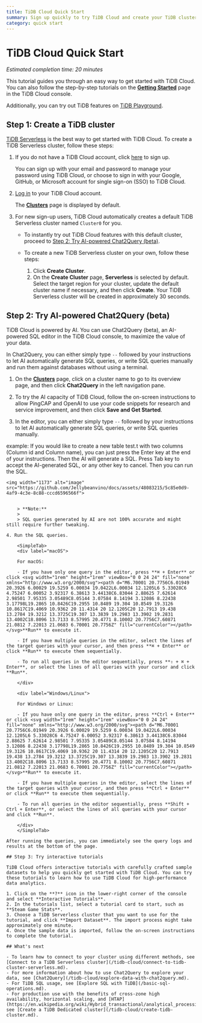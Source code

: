 ```yaml
---
title: TiDB Cloud Quick Start
summary: Sign up quickly to try TiDB Cloud and create your TiDB cluster.
category: quick start
---
```


# TiDB Cloud Quick Start

*Estimated completion time: 20 minutes*

This tutorial guides you through an easy way to get started with TiDB Cloud. You can also follow the step-by-step tutorials on the [**Getting Started**](https://tidbcloud.com/console/getting-started) page in the TiDB Cloud console.

Additionally, you can try out TiDB features on [TiDB Playground](https://play.tidbcloud.com/?utm_source=docs&utm_medium=tidb_cloud_quick_start).

## Step 1: Create a TiDB cluster

[TiDB Serverless](/tidb-cloud/select-cluster-tier.md#tidb-serverless) is the best way to get started with TiDB Cloud. To create a TiDB Serverless cluster, follow these steps:

1. If you do not have a TiDB Cloud account, click [here](https://tidbcloud.com/free-trial) to sign up.

    You can sign up with your email and password to manage your password using TiDB Cloud, or choose to sign in with your Google, GitHub, or Microsoft account for single sign-on (SSO) to TiDB Cloud.

2. [Log in](https://tidbcloud.com/) to your TiDB Cloud account.

    The [**Clusters**](https://tidbcloud.com/console/clusters) page is displayed by default.

3. For new sign-up users, TiDB Cloud automatically creates a default TiDB Serverless cluster named `Cluster0` for you.

    - To instantly try out TiDB Cloud features with this default cluster, proceed to [Step 2: Try AI-powered Chat2Query (beta)](#step-2-try-ai-powered-chat2query-beta).
    - To create a new TiDB Serverless cluster on your own, follow these steps:

        1. Click **Create Cluster**.
        2. On the **Create Cluster** page, **Serverless** is selected by default. Select the target region for your cluster, update the default cluster name if necessary, and then click **Create**. Your TiDB Serverless cluster will be created in approximately 30 seconds.

## Step 2: Try AI-powered Chat2Query (beta)

TiDB Cloud is powered by AI. You can use Chat2Query (beta), an AI-powered SQL editor in the TiDB Cloud console, to maximize the value of your data.

In Chat2Query, you can either simply type `--` followed by your instructions to let AI automatically generate SQL queries, or write SQL queries manually and run them against databases without using a terminal.

1. On the [**Clusters**](https://tidbcloud.com/console/clusters) page, click on a cluster name to go to its overview page, and then click **Chat2Query** in the left navigation pane.

2. To try the AI capacity of TiDB Cloud, follow the on-screen instructions to allow PingCAP and OpenAI to use your code snippets for research and service improvement, and then click **Save and Get Started**.

3. In the editor, you can either simply type `--` followed by your instructions to let AI automatically generate SQL queries, or write SQL queries manually.

example:
If you would like to create a new table test.t with two columns (Column id and Column name), you can just press the Enter key at the end of your instructions. Then the AI will generate a SQL. Press Tab key to accept the AI-generated SQL, or any other key to cancel. Then you can run the SQL.
```
<img width="1173" alt="image" src="https://github.com/Jellybeanvino/docs/assets/48083215/5c85e0d9-4af9-4c3e-8c88-cccd6596566f">


    > **Note:**
    >
    > SQL queries generated by AI are not 100% accurate and might still require further tweaking.

4. Run the SQL queries.

    <SimpleTab>
    <div label="macOS">

    For macOS:

    - If you have only one query in the editor, press **⌘ + Enter** or click <svg width="1rem" height="1rem" viewBox="0 0 24 24" fill="none" xmlns="http://www.w3.org/2000/svg"><path d="M6.70001 20.7756C6.01949 20.3926 6.00029 19.5259 6.00034 19.0422L6.00034 12.1205L6 5.33028C6 4.75247 6.00052 3.92317 6.38613 3.44138C6.83044 2.88625 7.62614 2.98501 7.95335 3.05489C8.05144 3.07584 8.14194 3.12086 8.22438 3.17798L19.2865 10.8426C19.2955 10.8489 19.304 10.8549 19.3126 10.8617C19.4069 10.9362 20 11.4314 20 12.1205C20 12.7913 19.438 13.2784 19.3212 13.3725C19.307 13.3839 19.2983 13.3902 19.2831 13.4002C18.8096 13.7133 8.57995 20.4771 8.10002 20.7756C7.60871 21.0812 7.22013 21.0683 6.70001 20.7756Z" fill="currentColor"></path></svg>**Run** to execute it.

    - If you have multiple queries in the editor, select the lines of the target queries with your cursor, and then press **⌘ + Enter** or click **Run** to execute them sequentially.

    - To run all queries in the editor sequentially, press **⇧ + ⌘ + Enter**, or select the lines of all queries with your cursor and click **Run**.

    </div>

    <div label="Windows/Linux">

    For Windows or Linux:

    - If you have only one query in the editor, press **Ctrl + Enter** or click <svg width="1rem" height="1rem" viewBox="0 0 24 24" fill="none" xmlns="http://www.w3.org/2000/svg"><path d="M6.70001 20.7756C6.01949 20.3926 6.00029 19.5259 6.00034 19.0422L6.00034 12.1205L6 5.33028C6 4.75247 6.00052 3.92317 6.38613 3.44138C6.83044 2.88625 7.62614 2.98501 7.95335 3.05489C8.05144 3.07584 8.14194 3.12086 8.22438 3.17798L19.2865 10.8426C19.2955 10.8489 19.304 10.8549 19.3126 10.8617C19.4069 10.9362 20 11.4314 20 12.1205C20 12.7913 19.438 13.2784 19.3212 13.3725C19.307 13.3839 19.2983 13.3902 19.2831 13.4002C18.8096 13.7133 8.57995 20.4771 8.10002 20.7756C7.60871 21.0812 7.22013 21.0683 6.70001 20.7756Z" fill="currentColor"></path></svg>**Run** to execute it.

    - If you have multiple queries in the editor, select the lines of the target queries with your cursor, and then press **Ctrl + Enter** or click **Run** to execute them sequentially.

    - To run all queries in the editor sequentially, press **Shift + Ctrl + Enter**, or select the lines of all queries with your cursor and click **Run**.

    </div>
    </SimpleTab>

After running the queries, you can immediately see the query logs and results at the bottom of the page.

## Step 3: Try interactive tutorials

TiDB Cloud offers interactive tutorials with carefully crafted sample datasets to help you quickly get started with TiDB Cloud. You can try these tutorials to learn how to use TiDB Cloud for high-performance data analytics.

1. Click on the **?** icon in the lower-right corner of the console and select **Interactive Tutorials**.
2. In the tutorials list, select a tutorial card to start, such as **Steam Game Stats**.
3. Choose a TiDB Serverless cluster that you want to use for the tutorial, and click **Import Dataset**. The import process might take approximately one minute.
4. Once the sample data is imported, follow the on-screen instructions to complete the tutorial.

## What's next

- To learn how to connect to your cluster using different methods, see [Connect to a TiDB Serverless cluster](/tidb-cloud/connect-to-tidb-cluster-serverless.md).
- For more information about how to use Chat2Query to explore your data, see [Chat2Query](/tidb-cloud/explore-data-with-chat2query.md).
- For TiDB SQL usage, see [Explore SQL with TiDB](/basic-sql-operations.md).
- For production use with the benefits of cross-zone high availability, horizontal scaling, and [HTAP](https://en.wikipedia.org/wiki/Hybrid_transactional/analytical_processing), see [Create a TiDB Dedicated cluster](/tidb-cloud/create-tidb-cluster.md).
